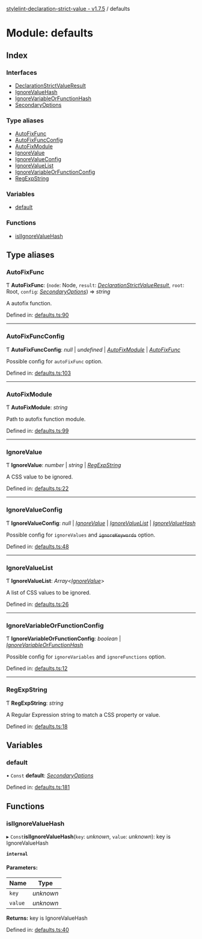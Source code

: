 [stylelint-declaration-strict-value - v1.7.5](../README.md) / defaults

# Module: defaults

## Index

### Interfaces

* [DeclarationStrictValueResult](../interfaces/defaults.declarationstrictvalueresult.md)
* [IgnoreValueHash](../interfaces/defaults.ignorevaluehash.md)
* [IgnoreVariableOrFunctionHash](../interfaces/defaults.ignorevariableorfunctionhash.md)
* [SecondaryOptions](../interfaces/defaults.secondaryoptions.md)

### Type aliases

* [AutoFixFunc](defaults.md#autofixfunc)
* [AutoFixFuncConfig](defaults.md#autofixfuncconfig)
* [AutoFixModule](defaults.md#autofixmodule)
* [IgnoreValue](defaults.md#ignorevalue)
* [IgnoreValueConfig](defaults.md#ignorevalueconfig)
* [IgnoreValueList](defaults.md#ignorevaluelist)
* [IgnoreVariableOrFunctionConfig](defaults.md#ignorevariableorfunctionconfig)
* [RegExpString](defaults.md#regexpstring)

### Variables

* [default](defaults.md#default)

### Functions

* [isIIgnoreValueHash](defaults.md#isiignorevaluehash)

## Type aliases

### AutoFixFunc

Ƭ **AutoFixFunc**: (`node`: Node, `result`: [*DeclarationStrictValueResult*](../interfaces/defaults.declarationstrictvalueresult.md), `root`: Root, `config`: [*SecondaryOptions*](../interfaces/defaults.secondaryoptions.md)) => *string*

A autofix function.

Defined in: [defaults.ts:90](https://github.com/AndyOGo/stylelint-declaration-strict-value/blob/4d809bd/src/defaults.ts#L90)

___

### AutoFixFuncConfig

Ƭ **AutoFixFuncConfig**: *null* \| *undefined* \| [*AutoFixModule*](defaults.md#autofixmodule) \| [*AutoFixFunc*](defaults.md#autofixfunc)

Possible config for `autoFixFunc` option.

Defined in: [defaults.ts:103](https://github.com/AndyOGo/stylelint-declaration-strict-value/blob/4d809bd/src/defaults.ts#L103)

___

### AutoFixModule

Ƭ **AutoFixModule**: *string*

Path to autofix function module.

Defined in: [defaults.ts:99](https://github.com/AndyOGo/stylelint-declaration-strict-value/blob/4d809bd/src/defaults.ts#L99)

___

### IgnoreValue

Ƭ **IgnoreValue**: *number* \| *string* \| [*RegExpString*](defaults.md#regexpstring)

A CSS value to be ignored.

Defined in: [defaults.ts:22](https://github.com/AndyOGo/stylelint-declaration-strict-value/blob/4d809bd/src/defaults.ts#L22)

___

### IgnoreValueConfig

Ƭ **IgnoreValueConfig**: *null* \| [*IgnoreValue*](defaults.md#ignorevalue) \| [*IgnoreValueList*](defaults.md#ignorevaluelist) \| [*IgnoreValueHash*](../interfaces/defaults.ignorevaluehash.md)

Possible config for `ignoreValues` and ~~`ignoreKeywords`~~ option.

Defined in: [defaults.ts:48](https://github.com/AndyOGo/stylelint-declaration-strict-value/blob/4d809bd/src/defaults.ts#L48)

___

### IgnoreValueList

Ƭ **IgnoreValueList**: *Array*<[*IgnoreValue*](defaults.md#ignorevalue)\>

A list of CSS values to be ignored.

Defined in: [defaults.ts:26](https://github.com/AndyOGo/stylelint-declaration-strict-value/blob/4d809bd/src/defaults.ts#L26)

___

### IgnoreVariableOrFunctionConfig

Ƭ **IgnoreVariableOrFunctionConfig**: *boolean* \| [*IgnoreVariableOrFunctionHash*](../interfaces/defaults.ignorevariableorfunctionhash.md)

Possible config for `ignoreVariables` and `ignoreFunctions` option.

Defined in: [defaults.ts:12](https://github.com/AndyOGo/stylelint-declaration-strict-value/blob/4d809bd/src/defaults.ts#L12)

___

### RegExpString

Ƭ **RegExpString**: *string*

A Regular Expression string to match a CSS property or value.

Defined in: [defaults.ts:18](https://github.com/AndyOGo/stylelint-declaration-strict-value/blob/4d809bd/src/defaults.ts#L18)

## Variables

### default

• `Const` **default**: [*SecondaryOptions*](../interfaces/defaults.secondaryoptions.md)

Defined in: [defaults.ts:181](https://github.com/AndyOGo/stylelint-declaration-strict-value/blob/4d809bd/src/defaults.ts#L181)

## Functions

### isIIgnoreValueHash

▸ `Const`**isIIgnoreValueHash**(`key`: *unknown*, `value`: *unknown*): key is IgnoreValueHash

**`internal`** 

#### Parameters:

Name | Type |
------ | ------ |
`key` | *unknown* |
`value` | *unknown* |

**Returns:** key is IgnoreValueHash

Defined in: [defaults.ts:40](https://github.com/AndyOGo/stylelint-declaration-strict-value/blob/4d809bd/src/defaults.ts#L40)
